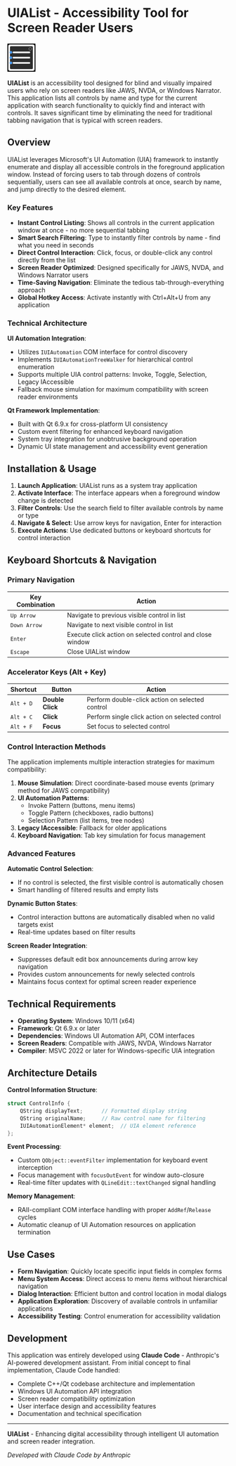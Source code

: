 # UIAList - Accessibility Tool for Screen Reader Users

![UIAList Icon](uialist_icon.svg)

**UIAList** is an accessibility tool designed for blind and visually impaired users who rely on screen readers like JAWS, NVDA, or Windows Narrator. This application lists all controls by name and type for the current application with search functionality to quickly find and interact with controls. It saves significant time by eliminating the need for traditional tabbing navigation that is typical with screen readers.

## Overview

UIAList leverages Microsoft's UI Automation (UIA) framework to instantly enumerate and display all accessible controls in the foreground application window. Instead of forcing users to tab through dozens of controls sequentially, users can see all available controls at once, search by name, and jump directly to the desired element.

### Key Features

- **Instant Control Listing**: Shows all controls in the current application window at once - no more sequential tabbing
- **Smart Search Filtering**: Type to instantly filter controls by name - find what you need in seconds
- **Direct Control Interaction**: Click, focus, or double-click any control directly from the list
- **Screen Reader Optimized**: Designed specifically for JAWS, NVDA, and Windows Narrator users
- **Time-Saving Navigation**: Eliminate the tedious tab-through-everything approach
- **Global Hotkey Access**: Activate instantly with Ctrl+Alt+U from any application

### Technical Architecture

**UI Automation Integration**:
- Utilizes `IUIAutomation` COM interface for control discovery
- Implements `IUIAutomationTreeWalker` for hierarchical control enumeration  
- Supports multiple UIA control patterns: Invoke, Toggle, Selection, Legacy IAccessible
- Fallback mouse simulation for maximum compatibility with screen reader environments

**Qt Framework Implementation**:
- Built with Qt 6.9.x for cross-platform UI consistency
- Custom event filtering for enhanced keyboard navigation
- System tray integration for unobtrusive background operation
- Dynamic UI state management and accessibility event generation

## Installation & Usage

1. **Launch Application**: UIAList runs as a system tray application
2. **Activate Interface**: The interface appears when a foreground window change is detected
3. **Filter Controls**: Use the search field to filter available controls by name or type
4. **Navigate & Select**: Use arrow keys for navigation, Enter for interaction
5. **Execute Actions**: Use dedicated buttons or keyboard shortcuts for control interaction

## Keyboard Shortcuts & Navigation

### Primary Navigation
| Key Combination | Action |
|-----------------|--------|
| `Up Arrow` | Navigate to previous visible control in list |
| `Down Arrow` | Navigate to next visible control in list |
| `Enter` | Execute click action on selected control and close window |
| `Escape` | Close UIAList window |

### Accelerator Keys (Alt + Key)
| Shortcut | Button | Action |
|----------|--------|---------|
| `Alt + D` | **Double Click** | Perform double-click action on selected control |
| `Alt + C` | **Click** | Perform single click action on selected control |
| `Alt + F` | **Focus** | Set focus to selected control |

### Control Interaction Methods

The application implements multiple interaction strategies for maximum compatibility:

1. **Mouse Simulation**: Direct coordinate-based mouse events (primary method for JAWS compatibility)
2. **UI Automation Patterns**: 
   - Invoke Pattern (buttons, menu items)
   - Toggle Pattern (checkboxes, radio buttons) 
   - Selection Pattern (list items, tree nodes)
3. **Legacy IAccessible**: Fallback for older applications
4. **Keyboard Navigation**: Tab key simulation for focus management

### Advanced Features

**Automatic Control Selection**:
- If no control is selected, the first visible control is automatically chosen
- Smart handling of filtered results and empty lists

**Dynamic Button States**:
- Control interaction buttons are automatically disabled when no valid targets exist
- Real-time updates based on filter results

**Screen Reader Integration**:
- Suppresses default edit box announcements during arrow key navigation
- Provides custom announcements for newly selected controls
- Maintains focus context for optimal screen reader experience

## Technical Requirements

- **Operating System**: Windows 10/11 (x64)
- **Framework**: Qt 6.9.x or later
- **Dependencies**: Windows UI Automation API, COM interfaces
- **Screen Readers**: Compatible with JAWS, NVDA, Windows Narrator
- **Compiler**: MSVC 2022 or later for Windows-specific UIA integration

## Architecture Details

**Control Information Structure**:
```cpp
struct ControlInfo {
    QString displayText;      // Formatted display string
    QString originalName;     // Raw control name for filtering
    IUIAutomationElement* element;  // UIA element reference
};
```

**Event Processing**:
- Custom `QObject::eventFilter` implementation for keyboard event interception
- Focus management with `focusOutEvent` for window auto-closure
- Real-time filter updates with `QLineEdit::textChanged` signal handling

**Memory Management**:
- RAII-compliant COM interface handling with proper `AddRef`/`Release` cycles
- Automatic cleanup of UI Automation resources on application termination

## Use Cases

- **Form Navigation**: Quickly locate specific input fields in complex forms
- **Menu System Access**: Direct access to menu items without hierarchical navigation
- **Dialog Interaction**: Efficient button and control location in modal dialogs
- **Application Exploration**: Discovery of available controls in unfamiliar applications
- **Accessibility Testing**: Control enumeration for accessibility validation

## Development

This application was entirely developed using **Claude Code** - Anthropic's AI-powered development assistant. From initial concept to final implementation, Claude Code handled:

- Complete C++/Qt codebase architecture and implementation
- Windows UI Automation API integration
- Screen reader compatibility optimization
- User interface design and accessibility features
- Documentation and technical specification

---

**UIAList** - Enhancing digital accessibility through intelligent UI automation and screen reader integration.

*Developed with Claude Code by Anthropic*